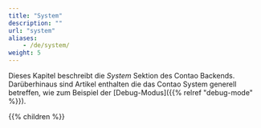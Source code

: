 ```yaml
---
title: "System"
description: ""
url: "system"
aliases:
    - /de/system/
weight: 5
---
```



Dieses Kapitel beschreibt die _System_ Sektion des Contao Backends. Darüberhinaus sind Artikel enthalten die das Contao
System generell betreffen, wie zum Beispiel der [Debug-Modus]({{% relref "debug-mode" %}}).

{{% children %}}
